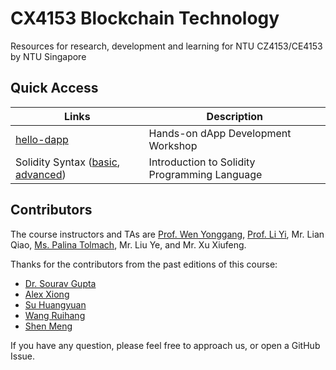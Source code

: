 # CX4153 Blockchain Technology 
Resources for research, development and learning for NTU CZ4153/CE4153 by NTU Singapore

## Quick Access

| Links | Description |
| --- | --- |
| [hello-dapp](./development/hello-dapp) | Hands-on dApp Development Workshop |
| Solidity Syntax ([basic](./development/1IntroToSolidity.md), [advanced](./development/2advancedTopicsinSolidity.md)) | Introduction to Solidity Programming Language |


## Contributors

The course instructors and TAs are [Prof. Wen Yonggang](https://personal.ntu.edu.sg/ygwen/), [Prof. Li Yi](https://personal.ntu.edu.sg/yi_li/), Mr. Lian Qiao, [Ms. Palina Tolmach](https://palinatolma.ch/), Mr. Liu Ye, and Mr. Xu Xiufeng.

Thanks for the contributors from the past editions of this course:
- [Dr. Sourav Gupta](https://github.com/sgsourav)
- [Alex Xiong](https://github.com/alxiong) 
- [Su Huangyuan](https://github.com/Hither1)
- [Wang Ruihang](https://github.com/RuihangWang)
- [Shen Meng](https://github.com/GuluDeemo)

If you have any question, please feel free to approach us, or open a GitHub Issue.
